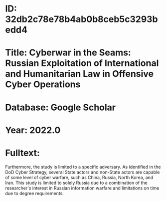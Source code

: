 # ID: 32db2c78e78b4ab0b8ceb5c3293bedd4
# Title: Cyberwar in the Seams: Russian Exploitation of International and Humanitarian Law in Offensive Cyber Operations
# Database: Google Scholar
# Year: 2022.0
# Fulltext:
Furthermore, the study is limited to a specific adversary.
As identified in the DoD Cyber Strategy, several State actors and non-State actors are capable of some level of cyber warfare, such as China, Russia, North Korea, and Iran.
This study is limited to solely Russia due to a combination of the researcher's interest in Russian information warfare and limitations on time due to degree requirements.